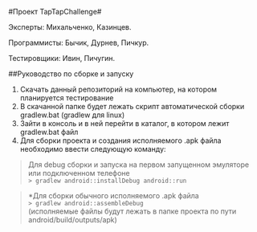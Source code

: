 #Проект TapTapChallenge#

Эксперты: Михальченко, Казинцев.

Программисты: Бычик, Дурнев, Пичкур.

Тестировщики: Ивин, Пичугин.

##Руководство по сборке и запуску

1. Скачать данный репозиторий на компьютер, на котором планируется тестирование
2. В скачанной папке будет лежать скрипт автоматической сборки gradlew.bat (gradlew для linux)
3. Зайти в консоль и в ней перейти в каталог, в котором лежит gradlew.bat файл
4. Для сборки проекта и создания исполняемого .apk файла необходимо ввести следующую команду:

>Для debug сборки и запуска на первом запущенном эмуляторе или подключенном телефоне  
> `> gradlew android::installDebug android::run `

>*Для сборки обычного исполняемого .apk файла  
> `> gradlew android::assembleDebug `  
> (исполняемые файлы будут лежать в папке проекта по пути android/build/outputs/apk)